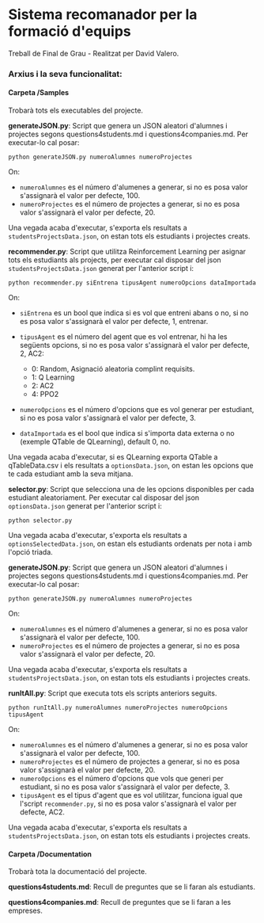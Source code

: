 # Sistema recomanador per la formació d'equips
Treball de Final de Grau - Realitzat per David Valero.

### Arxius i la seva funcionalitat: ###
#### Carpeta /Samples ####
Trobarà tots els executables del projecte.

**generateJSON.py**:
Script que genera un JSON aleatori d'alumnes i projectes segons questions4students.md i questions4companies.md.
Per executar-lo cal posar:

`python generateJSON.py numeroAlumnes numeroProjectes`

On:
- `numeroAlumnes` es el número d'alumenes a generar, si no es posa valor s'assignarà el valor per defecte, 100.
- `numeroProjectes` es el número de projectes a generar, si no es posa valor s'assignarà el valor per defecte, 20.

Una vegada acaba d'executar, s'exporta els resultats a `studentsProjectsData.json`, 
on estan tots els estudiants i projectes creats.

**recommender.py**:
Script que utilitza Reinforcement Learning per asignar tots els estudiants als projects, 
per executar cal disposar del json `studentsProjectsData.json` generat per l'anterior script i:

`python recommender.py siEntrena tipusAgent numeroOpcions dataImportada`

On:
- `siEntrena` es un bool que indica si es vol que entreni abans o no, 
si no es posa valor s'assignarà el valor per defecte, 1, entrenar.
- `tipusAgent` es el número del agent que es vol entrenar, hi ha les següents opcions, 
si no es posa valor s'assignarà el valor per defecte, 2, AC2:
    - 0: Random, Asignació aleatoria complint requisits.
    - 1: Q Learning 
    - 2: AC2
    - 4: PPO2
    
- `numeroOpcions` es el número d'opcions que es vol generar per estudiant, 
si no es posa valor s'assignarà el valor per defecte, 3.
- `dataImportada` es el bool que indica si s'importa data externa o no (exemple QTable de QLearning), default 0, no.

Una vegada acaba d'executar, si es QLearning exporta QTable a qTableData.csv i els resultats a `optionsData.json`, 
on estan les opcions que te cada estudiant amb la seva mitjana.


**selector.py**:
Script que selecciona una de les opcions disponibles per cada estudiant aleatoriament. 
Per executar cal disposar del json `optionsData.json` generat per l'anterior script i:

`python selector.py`

Una vegada acaba d'executar, s'exporta els resultats a `optionsSelectedData.json`, 
on estan els estudiants ordenats per nota i amb l'opció triada.

**generateJSON.py**:
Script que genera un JSON aleatori d'alumnes i projectes segons questions4students.md i questions4companies.md.
Per executar-lo cal posar:

`python generateJSON.py numeroAlumnes numeroProjectes`

On:
- `numeroAlumnes` es el número d'alumenes a generar, si no es posa valor s'assignarà el valor per defecte, 100.
- `numeroProjectes` es el número de projectes a generar, si no es posa valor s'assignarà el valor per defecte, 20.

Una vegada acaba d'executar, s'exporta els resultats a `studentsProjectsData.json`, 
on estan tots els estudiants i projectes creats.

**runItAll.py**:
Script que executa tots els scripts anteriors seguits.

`python runItAll.py numeroAlumnes numeroProjectes numeroOpcions tipusAgent`

On:
- `numeroAlumnes` es el número d'alumenes a generar, si no es posa valor s'assignarà el valor per defecte, 100.
- `numeroProjectes` es el número de projectes a generar, si no es posa valor s'assignarà el valor per defecte, 20.
- `numeroOpcions` es el número d'opcions que vols que generi per estudiant, si no es posa valor s'assignarà el 
valor per defecte, 3.
- `tipusAgent` es el tipus d'agent que es vol utilitzar, funciona igual que l'script `recommender.py`, 
si no es posa valor s'assignarà el valor per defecte, AC2.

Una vegada acaba d'executar, s'exporta els resultats a `studentsProjectsData.json`, 
on estan tots els estudiants i projectes creats.

#### Carpeta /Documentation ####
Trobarà tota la documentació del projecte.

**questions4students.md**:
Recull de preguntes que se li faran als estudiants.


**questions4companies.md**:
Recull de preguntes que se li faran a les empreses.

